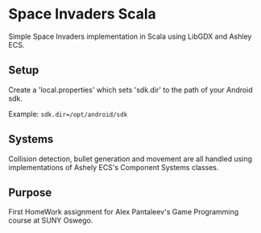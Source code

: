 # Space Invaders Scala

Simple Space Invaders implementation in Scala using LibGDX and Ashley ECS.

## Setup

Create a 'local.properties' which sets 'sdk.dir' to the path of your Android sdk.

Example: `sdk.dir=/opt/android/sdk`

## Systems

Collision detection, bullet generation and movement are all handled using implementations of Ashely ECS's Component Systems classes.

## Purpose

First HomeWork assignment for Alex Pantaleev's Game Programming course at SUNY Oswego.
